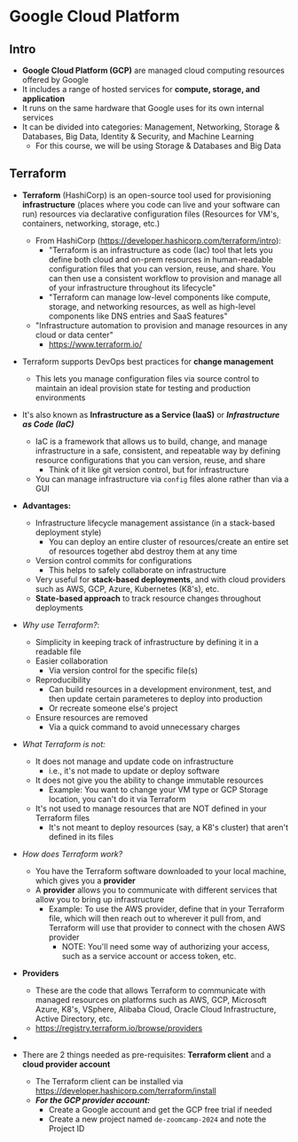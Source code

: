 # Google Cloud Platform

## Intro
- **Google Cloud Platform (GCP)** are managed cloud computing resources offered by Google
- It includes a range of hosted services for **compute, storage, and application**
- It runs on the same hardware that Google uses for its own internal services
- It can be divided into categories: Management, Networking, Storage & Databases, Big Data, Identity & Security, and Machine Learning
    - For this course, we will be using Storage & Databases and Big Data

## Terraform
- **Terraform** (HashiCorp) is an open-source tool used for provisioning **infrastructure** (places where you code can live and your software can run) resources via declarative configuration files (Resources for VM's, containers, networking, storage, etc.)
    - From HashiCorp (https://developer.hashicorp.com/terraform/intro):
        - "Terraform is an infrastructure as code (Iac) tool that lets you define both cloud and on-prem resources in human-readable configuration files that you can version, reuse, and share. You can then use a consistent workflow to provision and manage all of your infrastructure throughout its lifecycle"
        - "Terraform can manage low-level components like compute, storage, and networking resources, as well as high-level components like DNS entries and SaaS features"
    - "Infrastructure automation to provision and manage resources in any cloud or data center"
        - https://www.terraform.io/
- Terraform supports DevOps best practices for **change management**
    - This lets you manage configuration files via source control to maintain an ideal provision state for testing and production environments
- It's also known as **Infrastructure as a Service (IaaS)** or ***Infrastructure as Code (IaC)***
    - IaC is a framework that allows us to build, change, and manage infrastructure in a safe, consistent, and repeatable way by defining resource configurations that you can version, reuse, and share
        - Think of it like git version control, but for infrastructure
    - You can manage infrastructure via `config` files alone rather than via a GUI
- **Advantages:**
    - Infrastructure lifecycle management assistance (in a stack-based deployment style)
        - You can deploy an entire cluster of resources/create an entire set of resources together abd destroy them at any time
    - Version control commits for configurations
        - This helps to safely collaborate on infrastructure
    - Very useful for **stack-based deployments**, and with cloud providers such as AWS, GCP, Azure, Kubernetes (K8's), etc.
    - **State-based approach** to track resource changes throughout deployments
- *Why use Terraform?*:
    - Simplicity in keeping track of infrastructure by defining it in a readable file
    - Easier collaboration
        - Via version control for the specific file(s)
    - Reproducibility
        - Can build resources in a development environment, test, and then update certain parameteres to deploy into production
        - Or recreate someone else's project
    - Ensure resources are removed
        - Via a quick command to avoid unnecessary charges
- *What Terraform is not:*
    - It does not manage and update code on infrastructure
        - i.e., it's not made to update or deploy software
    - It does not give you the ability to change immutable resources
        - Example: You want to change your VM type or GCP Storage location, you can't do it via Terraform
    - It's not used to manage resources that are NOT defined in your Terraform files
        - It's not meant to deploy resources (say, a K8's cluster) that aren't defined in its files
- *How does Terraform work?*
    - You have the Terraform software downloaded to your local machine, which gives you a **provider**
    - A **provider** allows you to communicate with different services that allow you to bring up infrastructure
        - Example: To use the AWS provider, define that in your Terraform file, which will then reach out to wherever it pull from, and Terraform will use that provider to connect with the chosen AWS provider
            - NOTE: You'll need some way of authorizing your access, such as a service account or access token, etc.
- **Providers**
    - These are the code that allows Terraform to communicate with managed resources on platforms such as AWS, GCP, Microsoft Azure, K8's, VSphere, Alibaba Cloud, Oracle Cloud Infrastructure, Active Directory, etc.
    - https://registry.terraform.io/browse/providers
- 

- There are 2 things needed as pre-requisites: **Terraform client** and a **cloud provider account**
    - The Terraform client can be installed via https://developer.hashicorp.com/terraform/install
    - ***For the GCP provider account:*** 
        - Create a Google account and get the GCP free trial if needed
        - Create a new project named `de-zoomcamp-2024` and note the Project ID